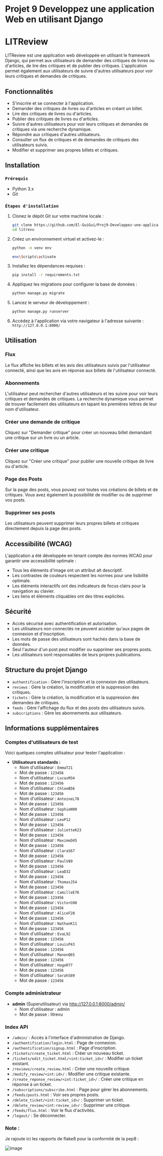 # Projet 9 Developpez une application Web en utilisant Django


# LITReview

LITReview est une application web développée en utilisant le framework Django, qui permet aux utilisateurs de demander des critiques de livres ou d'articles, de lire des critiques et de publier des critiques. L'application permet également aux utilisateurs de suivre d'autres utilisateurs pour voir leurs critiques et demandes de critiques.

## Fonctionnalités

- S'inscrire et se connecter à l'application.
- Demander des critiques de livres ou d'articles en créant un billet.
- Lire des critiques de livres ou d'articles.
- Publier des critiques de livres ou d'articles.
- Suivre d'autres utilisateurs pour voir leurs critiques et demandes de critiques via une recherche dynamique.
- Répondre aux critiques d'autres utilisateurs.
- Consulter un flux de critiques et de demandes de critiques des utilisateurs suivis.
- Modifier et supprimer ses propres billets et critiques.
  


## Installation

### `Prérequis`

- Python 3.x
- Git

### `Étapes d'installation`

1. Clonez le dépôt Git sur votre machine locale :

    ```bash
    git clone https://github.com/El-GuiGui/Proj9-Developpez-une-application-Web-en-utilisant-Django.git
    cd litrevu
    ```

2. Créez un environnement virtuel et activez-le :

    ```bash
    python -m venv env
    ```

    ```bash
    env\Scripts\activate
    ```

3. Installez les dépendances requises :

    ```bash
    pip install -r requirements.txt
    ```

4. Appliquez les migrations pour configurer la base de données :

    ```bash
    python manage.py migrate
    ```

5. Lancez le serveur de développement :

    ```bash
    python manage.py runserver
    ```

6. Accédez à l'application via votre navigateur à l'adresse suivante : `http://127.0.0.1:8000/`

## Utilisation

### Flux

Le flux affiche les billets et les avis des utilisateurs suivis par l'utilisateur connecté, ainsi que les avis en réponse aux billets de l'utilisateur connecté.

### Abonnements

L'utilisateur peut rechercher d'autres utilisateurs et les suivre pour voir leurs critiques et demandes de critiques. La recherche dynamique vous permet de trouver facilement des utilisateurs en tapant les premières lettres de leur nom d'utilisateur.

### Créer une demande de critique

Cliquez sur "Demander critique" pour créer un nouveau billet demandant une critique sur un livre ou un article.

### Créer une critique

Cliquez sur "Créer une critique" pour publier une nouvelle critique de livre ou d'article.

### Page des Posts

Sur la page des posts, vous pouvez voir toutes vos créations de billets et de critiques. Vous avez également la possibilité de modifier ou de supprimer vos posts.

### Supprimer ses posts

Les utilisateurs peuvent supprimer leurs propres billets et critiques directement depuis la page des posts.



## Accessibilité (WCAG)

L'application a été développée en tenant compte des normes WCAG pour garantir une accessibilité optimale :

- Tous les éléments d'image ont un attribut alt descriptif.
- Les contrastes de couleurs respectent les normes pour une lisibilité optimale.
- Les éléments interactifs ont des indicateurs de focus clairs pour la navigation au clavier.
- Les liens et éléments cliquables ont des titres explicites.

## Sécurité

- Accès sécurisé avec authentification et autorisation.
- Les utilisateurs non connectés ne peuvent accéder qu'aux pages de connexion et d'inscription.
- Les mots de passe des utilisateurs sont hachés dans la base de données.
- Seul l'auteur d'un post peut modifier ou supprimer ses propres posts.
- Les utilisateurs sont responsables de leurs propres publications.

## Structure du projet Django

- `authentification` : Gère l'inscription et la connexion des utilisateurs.
- `reviews` : Gère la création, la modification et la suppression des critiques.
- `tickets` : Gère la création, la modification et la suppression des demandes de critiques.
- `feeds` : Gère l'affichage du flux et des posts des utilisateurs suivis.
- `subscriptions` : Gère les abonnements aux utilisateurs.

## Informations supplémentaires

### Comptes d'utilisateurs de test

Voici quelques comptes utilisateur pour tester l'application :

- **Utilisateurs standards :**
  - Nom d'utilisateur : `EmmaT21`
  - Mot de passe : `123456`
  - Nom d'utilisateur : `LucasM34`
  - Mot de passe : `123456`
  - Nom d'utilisateur : `ChloeB56`
  - Mot de passe : `123456`
  - Nom d'utilisateur : `AntoineL78`
  - Mot de passe : `123456`
  - Nom d'utilisateur : `SophieN90`
  - Mot de passe : `123456`
  - Nom d'utilisateur : `LeoP12`
  - Mot de passe : `123456`
  - Nom d'utilisateur : `JulietteK23`
  - Mot de passe : `123456`
  - Nom d'utilisateur : `MaximeQ45`
  - Mot de passe : `123456`
  - Nom d'utilisateur : `ClaraS67`
  - Mot de passe : `123456`
  - Nom d'utilisateur : `PaulV89`
  - Mot de passe : `123456`
  - Nom d'utilisateur : `LeaD32`
  - Mot de passe : `123456`
  - Nom d'utilisateur : `ThomasJ54`
  - Mot de passe : `123456`
  - Nom d'utilisateur : `CamilleE76`
  - Mot de passe : `123456`
  - Nom d'utilisateur : `VictorG98`
  - Mot de passe : `123456`
  - Nom d'utilisateur : `AliceF20`
  - Mot de passe : `123456`
  - Nom d'utilisateur : `NathanK11`
  - Mot de passe : `123456`
  - Nom d'utilisateur : `EvaL92`
  - Mot de passe : `123456`
  - Nom d'utilisateur : `LouisP43`
  - Mot de passe : `123456`
  - Nom d'utilisateur : `ManonQ65`
  - Mot de passe : `123456`
  - Nom d'utilisateur : `HugoR77`
  - Mot de passe : `123456`
  - Nom d'utilisateur : `SarahS89`
  - Mot de passe : `123456`

### Compte administrateur

- **admin** (Superutilisateur) via http://127.0.0.1:8000/admin/ 
  - Nom d'utilisateur : admin
  - Mot de passe : litrevu

### Index API

- `/admin/` : Accès à l'interface d'administration de Django.
- `/authentification/login.html` : Page de connexion.
- `/authentification/signup.html` : Page d'inscription.
- `/tickets/create_ticket.html` : Créer un nouveau ticket.
- `/tickets/edit_ticket.html/<int:ticket_id>/` : Modifier un ticket existant.
- `/reviews/create_review.html` : Créer une nouvelle critique.
- `/modify_review/<int:id>/` : Modifier une critique existante.
- `/create_reponse_review/<int:ticket_id>/` : Créer une critique en réponse à un ticket.
- `/subscriptions/subscribe.html` : Page pour gérer les abonnements.
- `/feeds/posts.html` : Voir ses propres posts.
- `/delete_ticket/<int:ticket_id>/` : Supprimer un ticket.
- `/delete_review/<int:review_id>/` : Supprimer une critique.
- `/feeds/flux.html` : Voir le flux d'activités.
- `/logout/` : Se déconnecter.



### Note : 

Je rajoute ici les rapports de flake8 pour la conformité de la pep8 :


![image](https://github.com/El-GuiGui/Proj9-Developpez-une-application-Web-en-utilisant-Django/assets/148984263/df320a12-a0c7-43b5-b073-47861da9aa56)


